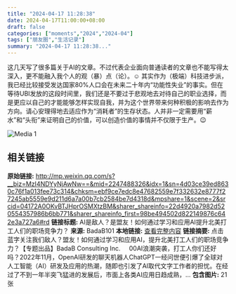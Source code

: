 ```yaml
---
title: "2024-04-17 11:28:38"
date: 2024-04-17T11:00:00+08:00
draft: false
categories: ["moments","2024","2024-04"]
tags: ["朋友圈","生活记录"]
summary: "2024-04-17 11:28:38..."
---
```


这几天写了很多篇关于AI的文章。不过代表企业面向普通读者的文章也不能写得太深入，更不能融入我个人的观（暴）点（论）。☺️ 其实作为（极端）科技进步派，我已经比较接受发达国家80%人口会在未来二十年内“功能性失业”的事实。但在等待UBI发放的这段时间里，我们还是不要过于悲观地去对待自己的职业选择，而是更应以自己的才能能够怎样实现自我，并为这个世界带来何种积极的影响去作为方向。请心安理得地去适应作为“消耗者”的生存状态。人并非一定需要用“薪水”和“头衔”来证明自己的价值，可以创造价值的事情并不仅限于生产。😉

![Media 1](/Moments/photos/2024-04-17/202404171128380.jpg)

## 相关链接

**原始链接:** http://mp.weixin.qq.com/s?__biz=MzI4NDYyNjAwNw==&mid=2247488326&idx=1&sn=4d03ce39ed8630c76f1a013fee73c314&chksm=ebf9ce7edc8e47682559e7f332632e8777f27245ab5559e9d211d6a7a00b7cb2584be7d4318d&mpshare=1&scene=2&srcid=04172A0OKvBTJHprOSMXtzBM&sharer_shareinfo=22d4920a7982d520554357986b6bb771&sharer_shareinfo_first=98be494502d822149876c642e3a727a6#rd
**链接标题:** AI是敌人？是盟友！如何通过学习和应用AI提升北美打工人们的职场竞争力？
**来源:** BadaB101
**本地链接:** [查看完整内容](/link_content/2024/04/2024-04-17-1/link_content/)
**链接摘要:** 点击蓝字关注我们敌人？盟友！如何通过学习和应用AI，提升北美打工人们的职场竞争力？【专题出品】BadaB Consulting Inc.     00AI浪潮突袭，打工人你们还好吗？2022年11月，OpenAI研发的聊天机器人ChatGPT一经问世便引爆了全球对人工智能（AI）研发及应用的热潮，随即也引发了AI取代文字工作者的担忧。在经过了不到一年半突飞猛进的发展后，市面上各类AI应用日趋成熟，...
**包含图片:** 21 张

